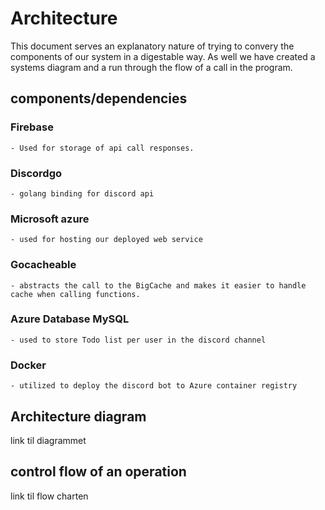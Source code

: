 # Architecture
This document serves an explanatory nature of trying to convery the components of our system in a digestable way. As well we have created a systems diagram and a run through the flow of a call in the program.

## components/dependencies
### Firebase 
    - Used for storage of api call responses.
### Discordgo
    - golang binding for discord api
### Microsoft azure
    - used for hosting our deployed web service
### Gocacheable
    - abstracts the call to the BigCache and makes it easier to handle cache when calling functions.
### Azure Database MySQL
    - used to store Todo list per user in the discord channel
### Docker
    - utilized to deploy the discord bot to Azure container registry

## Architecture diagram
link til diagrammet

## control flow of an operation
link til flow charten
